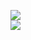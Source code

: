 [![](https://img.shields.io/badge/Made%20With-Github%20Spray-lightgrey.svg?style=for-the-badge&logo=github)](https://github.com/Annihil/github-spray#31050)  
[![](https://i.imgur.com/2DrTn0Z.gif)](https://github.com/Annihil/github-spray)